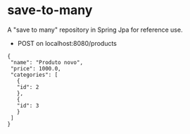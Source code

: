 ﻿# save-to-many

 A "save to many" repository in Spring Jpa for reference use.

- POST on localhost:8080/products
 ```
{
  "name": "Produto novo",
  "price": 1000.0,
  "categories": [
    {
    "id": 2
    },
    {
    "id": 3
    }
  ]
}
```
